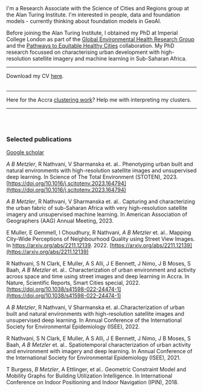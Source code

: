 
<br><br>
<br><br>


I'm a Research Associate with the Science of Cities and Regions group at the Alan Turing Institute. I'm interested in people, data and foundation models - currently thinking about foundation models in GeoAI.

Before joining the Alan Turing Institute, I obtained my PhD at Imperial College London as part of the [Global Environmental Health Research Group](http://globalenvhealth.org/) and the [Pathways to Equitable Healthy Cities](http://equitablehealthycities.org/) collaboration. My PhD research focussed on characterising urban development with high-resolution satellite imagery and machine learning in Sub-Saharan Africa.


* * *
Download my CV [here](CV_2page_aug24.pdf).
<br><br>


* * *
Here for the Accra [clustering work](https://barbarametzler.github.io/Clusters-of-Accra/)?
Help me with interpreting my clusters.


* * *

<br><br>



### Selected publications

[Google scholar](https://scholar.google.com/citations?user=XLtnLLoAAAAJ&hl=en)

*A B Metzler*, R Nathvani, V Sharmanska et. al.. Phenotyping urban built and natural environments
with high-resolution satellite images and unsupervised deep learning. In Science of The Total
Environment (STOTEN), 2023. [https://doi.org/10.1016/j.scitotenv.2023.164794](https://doi.org/10.1016/j.scitotenv.2023.164794)

*A B Metzler*, R Nathvani, V Sharmanska et. al.. Capturing and characterizing the urban fabric
of sub-Saharan Africa with very high-resolution satellite imagery and unsupervised machine
learning. In American Association of Geographers (AAG) Annual Meeting, 2023.

E Muller, E Gemmell, I Choudhury, R Nathvani, *A B Metzler* et. al.. Mapping City-Wide
Perceptions of Neighbourhood Quality using Street View Images. In
https://arxiv.org/abs/2211.12139. 2022. [https://arxiv.org/abs/2211.12139](https://arxiv.org/abs/2211.12139)

R Nathvani, S N Clark, E Muller, A S Alli, J E Bennett, J Nimo, J B Moses, S Baah, *A B Metzler* et. al.. Characterization of urban environment and activity across space and time using street
images and deep learning in Accra. In Nature, Scientific Reports, Smart Cities special, 2022.
[https://doi.org/10.1038/s41598-022-24474-1](https://doi.org/10.1038/s41598-022-24474-1)

*A B Metzler*, R Nathvani, V Sharmanska et. al..Characterization of urban built and natural
environments with high-resolution satellite images and unsupervised deep learning. In Annual
Conference of the International Society for Environmental Epidemiology (ISEE), 2022.

R Nathvani, S N Clark, E Muller, A S Alli, J E Bennett, J Nimo, J B Moses, S Baah, *A B Metzler* et. al.. Spatiotemporal characterization of urban activity and environment with imagery and
deep learning. In Annual Conference of the International Society for Environmental Epidemiology
(ISEE), 2021.

T Burgess, *B Metzler*, A Ettlinger, et al.. Geometric Constraint Model and Mobility Graphs for
Building Utilization Intelligence. In International Conference on Indoor Positioning and Indoor
Navigation (IPIN), 2018.

